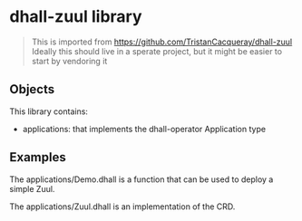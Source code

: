 # dhall-zuul library

> This is imported from https://github.com/TristanCacqueray/dhall-zuul
> Ideally this should live in a sperate project,
> but it might be easier to start by vendoring it

## Objects

This library contains:

* applications: that implements the dhall-operator Application type

## Examples

The applications/Demo.dhall is a function that can be used to deploy a simple Zuul.

The applications/Zuul.dhall is an implementation of the CRD.

